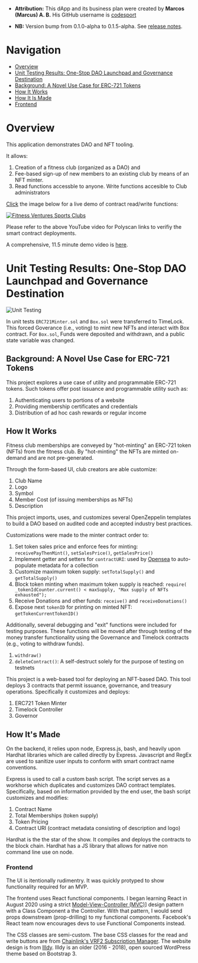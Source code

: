 
* **Attribution:** This dApp and its business plan were created by **Marcos (Marcus) A. B.** His GitHub username is [codesport](https://github.com/codesport/)

* **NB:** Version bump from 0.1.0-alpha to 0.1.5-alpha. See [release notes](https://github.com/codesport/fitness-club-dao/releases/tag/mvp2).

# Navigation

* [Overview](#overview)
* [Unit Testing Results: One-Stop DAO Launchpad and Governance Destination](#unit-testing-results-one-stop-dao-launchpad-and-governance-destination)
* [Background: A Novel Use Case for ERC-721 Tokens](#background-a-novel-use-case-for-erc-721-tokens)
* [How It Works](#how-it-works)
* [How It Is Made](#how-its-made)
* [Frontend](#frontend)


# Overview

This application demonstrates DAO and NFT tooling.

It allows:

1. Creation of a fitness club (organized as a DAO) and 
2. Fee-based sign-up of new members to an existing club by means of an NFT minter.
3. Read functions accessble to anyone. Write functions accesible to Club administrators

[Click](https://youtu.be/xqF_BhXmh-4) the image below for a live demo of contract read/write functions:

[![Fitness Ventures Sports Clubs](https://img.youtube.com/vi/AoLFELxK-1w/maxresdefault.jpg)](https://youtu.be/xqF_BhXmh-4)

Please refer to the above YouTube video for Polyscan links to verifiy the smart contract deployments.

A comprehensive, 11.5 minute demo video is [here](https://youtu.be/AoLFELxK-1w).

# Unit Testing Results: One-Stop DAO Launchpad and Governance Destination


![Unit Testing](https://github.com/codesport/fitness-club-dao/blob/master/frontend/src/images/6-25-2022-fitness-ventures-unit-tests.png?raw=true "DAO Governance Unit Testing")

In unit tests `ERC721Minter.sol` and `Box.sol` were transferred to TimeLock. This forced Goverance (i.e., voting) to mint new NFTs and interact with Box contract. For `Box.sol`, Funds were deposited and withdrawn, and a public state variable was changed.

## Background: A Novel Use Case for ERC-721 Tokens 

This project explores a use case of utility and programmable ERC-721 tokens. Such tokens offer post issuance and programmable utility such as:

1. Authenticating users to portions of a website
2. Providing membership certificates and credentials 
3. Distribution of ad hoc cash rewards or regular income

## How It Works

Fitness club  memberships are conveyed by "hot-minting" an ERC-721 token (NFTs) from the fitness club. By "hot-minting" the NFTs are minted on-demand and are not pre-generated. 

Through the form-based UI, club creators are able customize:

1. Club Name
2. Logo
3. Symbol
4. Member Cost (of issuing memberships as NFTs)
5. Description

This project imports, uses, and customizes several OpenZeppelin templates to build a DAO based on audited code and accepted industry best practices. 

Customizations were made to the minter contract order to:

1. Set token sales price and enforce fees for minting:  `receivePayThenMint()`, `setSalesPrice()`, `getSalesPrice()`
2. Implement getter and setters for `contractURI`:  used by [Opensea](https://docs.opensea.io/docs/contract-level-metadata) to auto-populate metadata for a collection
3. Customize maximum token supply: `setTotalSupply()` and `getTotalSupply()`
4. Block token minting when maximum token supply is reached: `require( _tokenIdCounter.current() < maxSupply, "Max supply of NFTs exhausted");`
5. Receive Donations and other funds: `receive()` and `receiveDonations()`
6. Expose next `tokenID` for printing on minted NFT: `getTokenCurrentTokenID()`


Additionally, several debugging and "exit" functions were included for testing purposes. These functions will be moved after through testing of the money transfer functionality using the Governance and Timelock contracts (e.g., voting to withdraw funds).

1. `withdraw()`
2. `deleteContract()`: A self-destruct solely for the purpose of testing on testnets


This project is a web-based tool for deploying an NFT-based DAO. This tool deploys 3  contracts that permit issuance, governance, and treasury operations. Specifically it customizes and deploys:

1. ERC721 Token Minter
2. Timelock Controller
3. Governor 


## How It's Made

On the backend, it relies upon node, Express.js, bash, and heavily upon Hardhat libraries which are called directly by Express.  Javascript and RegEx are used to sanitize user inputs to conform with smart contract name conventions.

Express is used to  call a custom bash script. The script serves as a workhorse which duplicates and customizes DAO contract templates. Specifically,  based on information provided by the end user, the bash script customizes and modifies:

1. Contract Name 
2. Total Memberships (token supply) 
3. Token Pricing
4. Contract URI (contract metadata consisting of description and logo)

Hardhat is the the star of the show. It compiles and deploys the contracts to the block chain. Hardhat has a JS library that allows for native non command line use on node. 

### Frontend

The UI is itentionally rudimentry.  It was quickly protyped to show functionality required for an MVP.

The frontend uses React functional components.  I began learning React in August 2020 using a strict [Model-View-Controller (MVC)](https://github.com/codesport/admin-panel)] design pattern with a Class Component a the Controller.  With that pattern, I would send props downstream (prop-drilling) to my functional components. Facebook's React team now encourages devs to use Functional Components instead.

 The CSS classes are semi-custom.  The base CSS classes for the read and write buttons are from [Chainlink's VRF2 Subscription Manager](https://vrf.chain.link/rinkeby/).  The website design is from [Illdy](https://colorlib.com/wp/themes/illdy/).  Illdy is an older (2016 - 2018), open sourced WordPress theme based on Bootstrap 3.